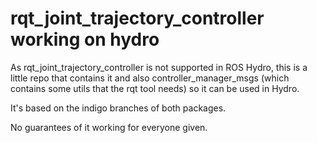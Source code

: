 # rqt_joint_trajectory_controller working on hydro

As rqt_joint_trajectory_controller is not supported in ROS Hydro, this is a little repo that contains it and also controller_manager_msgs (which contains some utils that the rqt tool needs) so it can be used in Hydro.

It's based on the indigo branches of both packages.

No guarantees of it working for everyone given.

